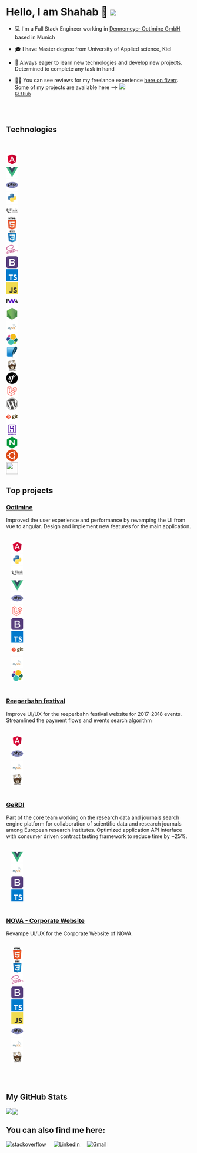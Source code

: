 # Hello, I am Shahab 🖖 <img src="https://komarev.com/ghpvc/?username=babatech&label=Profile+Views" />


- 💻 I'm a Full Stack Engineer working in [Dennemeyer Octimine GmbH](https://www.octimine.com/ "Dennemeyer Octimine GmbH") based in Munich

- 🎓 I have Master degree from University of Applied science, Kiel

- 🌱 Always eager to learn new technologies and develop new projects. Determined to complete any task in hand


- 👨‍💻 You can see reviews for my freelance experience [here on fiverr](https://www.fiverr.com/babatech "Shahab Shakoor fiverr profile"). Some of my projects are available here --> <code><a href="https://github.com/babatech" title="GitHub Profile"><img width="22" src="https://b.thumbs.redditmedia.com/AltCa25flSy96k0VDTcXUseNPu25FWaInEl1LOvkbqs.png"> GitHub</a></code>
[](https://github.com/babatech)

<br><br>

## Technologies
 
<p align="left">
<code>
 
<img height="32" width="32" src="https://raw.githubusercontent.com/github/explore/master/topics/angular/angular.png" />
<img height="32" width="32" src="https://raw.githubusercontent.com/github/explore/master/topics/vue/vue.png" />
<img height="32" width="32" src="https://raw.githubusercontent.com/github/explore/master/topics/php/php.png" />
<img height="32" width="32" src="https://raw.githubusercontent.com/github/explore/master/topics/python/python.png" />
<img height="32" width="32" src="https://raw.githubusercontent.com/github/explore/master/topics/flask/flask.png" />
<img height="32" width="32" src="https://raw.githubusercontent.com/github/explore/master/topics/html/html.png" />
<img height="32" width="32" src="https://raw.githubusercontent.com/github/explore/master/topics/css/css.png" />
<img height="32" width="32" src="https://raw.githubusercontent.com/github/explore/master/topics/sass/sass.png" />
<img height="32" width="32" src="https://raw.githubusercontent.com/github/explore/master/topics/bootstrap/bootstrap.png" />
<img height="32" width="32" src="https://raw.githubusercontent.com/github/explore/master/topics/typescript/typescript.png" />
<img height="32" width="32" src="https://raw.githubusercontent.com/github/explore/master/topics/javascript/javascript.png" />
<img height="32" width="32" src="https://raw.githubusercontent.com/github/explore/master/topics/pwa/pwa.png" />
<img height="32" width="32" src="https://raw.githubusercontent.com/github/explore/master/topics/nodejs/nodejs.png" />
<img height="32" width="32" src="https://raw.githubusercontent.com/github/explore/master/topics/mysql/mysql.png" />
<img height="32" width="32" src="https://raw.githubusercontent.com/github/explore/master/topics/elasticsearch/elasticsearch.png" />
<img height="32" width="32" src="https://raw.githubusercontent.com/github/explore/master/topics/sqlite/sqlite.png" />
<img height="32" width="32" src="https://raw.githubusercontent.com/github/explore/master/topics/composer/composer.png" />
<img height="32" width="32" src="https://raw.githubusercontent.com/github/explore/master/topics/symfony/symfony.png" />
<img height="32" width="32" src="https://raw.githubusercontent.com/github/explore/master/topics/laravel/laravel.png" />
<img height="32" width="32" src="https://raw.githubusercontent.com/github/explore/master/topics/wordpress/wordpress.png" />
<img height="32" width="32" src="https://raw.githubusercontent.com/github/explore/master/topics/git/git.png" />
<img height="32" width="32" src="https://raw.githubusercontent.com/github/explore/master/topics/heroku/heroku.png" />
<img height="32" width="32" src="https://raw.githubusercontent.com/github/explore/master/topics/nginx/nginx.png" />
<img height="32" width="32" src="https://raw.githubusercontent.com/github/explore/master/topics/ubuntu/ubuntu.png" />
<img height="32" width="32" src="https://avatars3.githubusercontent.com/u/10251060?s=200&v=4" />
</code>
</p>

## Top projects
### [Octimine](https://app.octimine.com/ "Octimine") 
Improved the user experience and performance by revamping the UI from vue to angular. Design and implement new features for the main application.
<p>
 <code>
  <img height="32" width="32" src="https://raw.githubusercontent.com/github/explore/master/topics/angular/angular.png" />
  <img height="32" width="32" src="https://raw.githubusercontent.com/github/explore/master/topics/python/python.png" />
  <img height="32" width="32" src="https://raw.githubusercontent.com/github/explore/master/topics/flask/flask.png" />
  <img height="32" width="32" src="https://raw.githubusercontent.com/github/explore/master/topics/vue/vue.png" />
  <img height="32" width="32" src="https://raw.githubusercontent.com/github/explore/master/topics/php/php.png" />
  <img height="32" width="32" src="https://raw.githubusercontent.com/github/explore/master/topics/laravel/laravel.png" />
  <img height="32" width="32" src="https://raw.githubusercontent.com/github/explore/master/topics/bootstrap/bootstrap.png" />
  <img height="32" width="32" src="https://raw.githubusercontent.com/github/explore/master/topics/typescript/typescript.png" />
  <img height="32" width="32" src="https://raw.githubusercontent.com/github/explore/master/topics/git/git.png" />
  <img height="32" width="32" src="https://raw.githubusercontent.com/github/explore/master/topics/mysql/mysql.png" />
  <img height="32" width="32" src="https://raw.githubusercontent.com/github/explore/master/topics/elasticsearch/elasticsearch.png" />
 </code>
</p>

### [Reeperbahn festival](https://www.reeperbahnfestival.com/de/startseite "Reeperbahn festival")
Improve UI/UX for the reeperbahn festival website for 2017-2018 events. Streamlined the payment flows and events search algorithm
<p>
 <code>
  <img height="32" width="32" src="https://raw.githubusercontent.com/github/explore/master/topics/angular/angular.png" />
  <img height="32" width="32" src="https://raw.githubusercontent.com/github/explore/master/topics/php/php.png" />
  <img height="32" width="32" src="https://raw.githubusercontent.com/github/explore/master/topics/mysql/mysql.png" />
  <img height="32" width="32" src="https://raw.githubusercontent.com/github/explore/master/topics/composer/composer.png" />
 </code>
</p>

###  [GeRDI](https://www.gerdi-project.eu/ "GeRDI")
Part of the core team working on the research data and journals search engine platform for collaboration of scientific data and research journals among European research institutes. Optimized application API interface with consumer driven contract testing framework to reduce time by ~25%.
<p>
 <code>
  <img height="32" width="32" src="https://raw.githubusercontent.com/github/explore/master/topics/vue/vue.png" />
  <img height="32" width="32" src="https://raw.githubusercontent.com/github/explore/master/topics/mysql/mysql.png" />
  <img height="32" width="32" src="https://raw.githubusercontent.com/github/explore/master/topics/bootstrap/bootstrap.png" />
  <img height="32" width="32" src="https://raw.githubusercontent.com/github/explore/master/topics/typescript/typescript.png" />
 </code>
</p>

### [NOVA - Corporate Website](https://www.kampmann.de/nova "NOVA - Corporate Website")
Revampe UI/UX for the Corporate Website of NOVA.
<p>
 <code>
  <img height="32" width="32" src="https://raw.githubusercontent.com/github/explore/master/topics/html/html.png" />
  <img height="32" width="32" src="https://raw.githubusercontent.com/github/explore/master/topics/css/css.png" />
  <img height="32" width="32" src="https://raw.githubusercontent.com/github/explore/master/topics/sass/sass.png" />
  <img height="32" width="32" src="https://raw.githubusercontent.com/github/explore/master/topics/bootstrap/bootstrap.png" />
  <img height="32" width="32" src="https://raw.githubusercontent.com/github/explore/master/topics/typescript/typescript.png" />
  <img height="32" width="32" src="https://raw.githubusercontent.com/github/explore/master/topics/javascript/javascript.png" />
  <img height="32" width="32" src="https://raw.githubusercontent.com/github/explore/master/topics/php/php.png" />
  <img height="32" width="32" src="https://raw.githubusercontent.com/github/explore/master/topics/mysql/mysql.png" />
  <img height="32" width="32" src="https://raw.githubusercontent.com/github/explore/master/topics/composer/composer.png" />
 </code>
</p>

<br>

## My GitHub Stats

<img align="left" src="https://github-readme-stats.vercel.app/api/top-langs/?username=babatech&theme=gotham" />
<img align="center" src="https://github-readme-stats.vercel.app/api?username=babatech&show_icons=true&hide=contribs,issues&theme=gotham" />

## You can also find me here:  

<p>
    <a href="https://stackoverflow.com/users/3318657/shahab"><img src="https://image.flaticon.com/icons/png/512/2111/2111628.png" width="30px" alt="stackoverflow"></a> &nbsp; &nbsp;
    <a href="https://www.linkedin.com/in/shahabshakoor"><img src="https://img2.gratispng.com/20171202/f59/linkedin-download-png-5a22d420d16602.1978549215122319688577.jpg" width="30px" alt="LinkedIn">     </a> &nbsp; &nbsp;
    <a href="mailto:shahabi1209@gmail.com"><img alt="Gmail" src="https://saberenemquimicaefisica.com.br/wp/wp-content/uploads/2019/05/gmail.png" title="Email" width="30px" /></a>  &nbsp; &nbsp;
</p>
